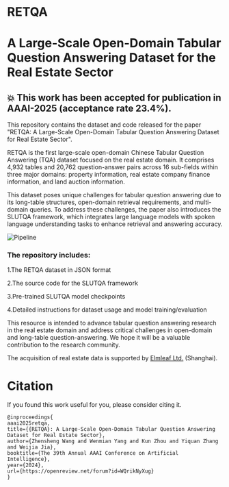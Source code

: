 # RETQA
# A Large-Scale Open-Domain Tabular Question Answering Dataset for the Real Estate Sector


## :boom: This work has been accepted for publication in AAAI-2025 (acceptance rate 23.4%).

This repository contains the dataset and code released for the paper "RETQA: A Large-Scale Open-Domain Tabular Question Answering Dataset for Real Estate Sector".


RETQA is the first large-scale open-domain Chinese Tabular Question Answering (TQA) dataset focused on the real estate domain. It comprises 4,932 tables and 20,762 question-answer pairs across 16 sub-fields within three major domains: property information, real estate company finance information, and land auction information.

This dataset poses unique challenges for tabular question answering due to its long-table structures, open-domain retrieval requirements, and multi-domain queries. To address these challenges, the paper also introduces the SLUTQA framework, which integrates large language models with spoken language understanding tasks to enhance retrieval and answering accuracy.

![Pipeline](https://github.com/jensenw1/RETQA/blob/main/figures/pipeline.png)

### The repository includes:
1.The RETQA dataset in JSON format

2.The source code for the SLUTQA framework

3.Pre-trained SLUTQA model checkpoints

4.Detailed instructions for dataset usage and model training/evaluation

This resource is intended to advance tabular question answering research in the real estate domain and address critical challenges in open-domain and long-table question-answering. We hope it will be a valuable contribution to the research community.


The acquisition of real estate data is supported by [Elmleaf Ltd.](https://www.elmleaf.com.cn/home) (Shanghai).






# Citation
If you found this work useful for you, please consider citing it.
```
@inproceedings{
aaai2025retqa,
title={{RETQA}: A Large-Scale Open-Domain Tabular Question Answering Dataset for Real Estate Sector},
author={Zhensheng Wang and Wenmian Yang and Kun Zhou and Yiquan Zhang and Weijia Jia},
booktitle={The 39th Annual AAAI Conference on Artificial Intelligence},
year={2024},
url={https://openreview.net/forum?id=WQrikNyXug}
}
```
